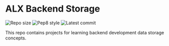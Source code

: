 
# ALX Backend Storage

![Repo size](https://img.shields.io/github/repo-size/lordwill1/alx-backend-storage)
![Pep8 style](https://img.shields.io/badge/PEP8-style%20guide-red?style=round-square)
![Latest commit](https://img.shields.io/github/last-commit/lordwill1/alx-backend-storage/master?style=round-square)

This repo contains projects for learning backend development data storage concepts.
